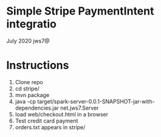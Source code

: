 # Simple Stripe PaymentIntent integratio
July 2020 jws7@

# Instructions
1) Clone repo
2) cd stripe/
3) mvn package
4) java -cp target/spark-server-0.0.1-SNAPSHOT-jar-with-dependencies.jar net.jws7.Server
5) load web/checkout.html in a browser
6) Test credit card payment
7) orders.txt appears in stripe/
